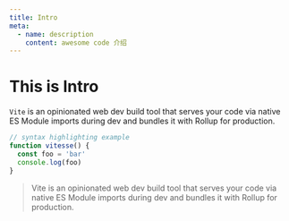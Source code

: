 ```yaml
---
title: Intro
meta:
  - name: description
    content: awesome code 介绍
---
```


# This is Intro

`Vite` is an opinionated web dev build tool that serves your code via native ES Module imports during dev and bundles it with Rollup for production.

```js
// syntax highlighting example
function vitesse() {
  const foo = 'bar'
  console.log(foo)
}
```
> Vite is an opinionated web dev build tool that serves your code via native ES Module imports during dev and bundles it with Rollup for production.